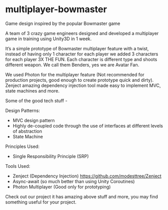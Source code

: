 # multiplayer-bowmaster
Game design inspired by the popular Bowmaster game

A team of 3 crazy game engineers designed and developed a multiplayer game in training using Unity3D in 1 week. 

It’s a simple prototype of Bowmaster multiplayer feature with a twist, instead of having only 1 character for each player we added 3 characters for each player 3X THE FUN. Each character is different type and shoots different weapon. We call them Benders, yes we are Avatar Fan.

We used Photon for the multiplayer feature (Not recommended for production projects, good enough to create prototype quick and dirty). Zenject amazing dependency injection tool made easy to implement MVC, state machines and more.

Some of the good tech stuff -

Design Patterns:
* MVC design pattern
* Highly de-coupled code through the use of interfaces at different levels of abstraction
* State Machine

Principles Used:
* Single Responsibility Principle (SRP)

Tools Used:
* Zenject (Dependency Injection) https://github.com/modesttree/Zenject
* Async-await (so much better than using Unity Coroutines)
* Photon Multiplayer (Good only for prototyping)



Check out our project it has amazing above stuff and more, you may find something useful for your project.







